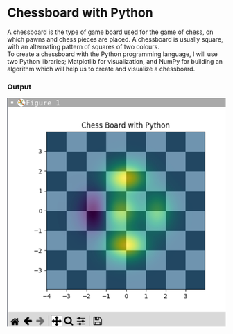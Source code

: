 # Chessboard with Python

A chessboard is the type of game board used for the game of chess, on which pawns and chess pieces are placed. A chessboard is usually square, with an alternating pattern of squares of two colours.<br>
To create a chessboard with the Python programming language, I will use two Python libraries; Matplotlib for visualization, and NumPy for building an algorithm which will help us to create and visualize a chessboard.

### Output

![output](output.png)